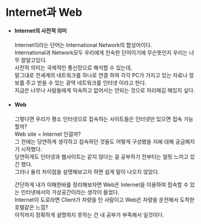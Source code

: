 # Internet과 Web
  
 * #### Internet의 사전적 의미

    Internet이라는 단어는 International Network의 합성어이다.  
    International과 Network모두 우리에게 친숙한 단어이기에 무슨뜻인지 우리는 너무 잘알고있다.  
    사전적 의미는 국제적인 통신망으로 해석할 수 있는데,  
    말그대로 전세계의 네트워크를 하나로 연결 하여 각각 PC가 가지고 있는 자료나 정보를 주고 받을 수 있는 광역 네트워크를 인터넷 이라고 한다.  
    지금은 너무나 사람들에게 익숙하고 없어서는 안되는 것으로 자리매김 해있지 싶다.  
 
 * #### Web
      
    그렇다면 우리가 평소 인터넷으로 접속하는 사이트들은 인터넷만 있으면 접속 가능할까?  
    Web site = Internet 인걸까?  
    그 전에는 당연하게 생각하고 접속하던 것들도 어떻게 구성됐을 지에 대해 궁금해지기 시작했다.  
    당연하게도 인터넷과 웹사이트는 같지 않다는 걸 공부하기 전부터는 얼핏 느끼고 있긴 했다.  
    그러나 둘의 차이점을 설명해보고자 하면 쉽게 말이 나오지 않았다.  
      
    간단하게 내가 이해한바를 정리해보자면 Web은 Internet을 이용하여 접속할 수 있는 인터넷에서의 가상공간이라는 생각이 들었다.  
    Internet이 도로라면 Client가 차량을 탄 사람이고 Web은 차량을 운전해서 도착한 호텔같은 느낌?  
    아직까지 정확하게 설명하지 못하는 건 내 공부가 부족해서 일것이다.  
    
